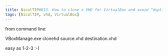 ```yaml
---
title: NicolTIP#013- How to clone a VHD for VirtualBox and avoid “duplicate UUID” error
tags: [NicolTIP, vhd, VirtualBox]
---
```

<p>from command line:</p>  <p>VBoxManage.exe clonehd source.vhd destination.vhd</p>  <p>easy as 1-2-3 :-)</p>

